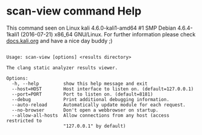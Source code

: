 # scan-view command Help
 
 This command seen on Linux kali 4.6.0-kali1-amd64 #1 SMP Debian 4.6.4-1kali1 (2016-07-21) x86_64 GNU/Linux. For further information please check [docs.kali.org](docs.kali.org) and have a nice day buddy ;) 

~~~

Usage: scan-view [options] <results directory>

The clang static analyzer results viewer.

Options:
  -h, --help         show this help message and exit
  --host=HOST        Host interface to listen on. (default=127.0.0.1)
  --port=PORT        Port to listen on. (default=8181)
  --debug            Print additional debugging information.
  --auto-reload      Automatically update module for each request.
  --no-browser       Don't open a webbrowser on startup.
  --allow-all-hosts  Allow connections from any host (access restricted to
                     "127.0.0.1" by default)

~~~
